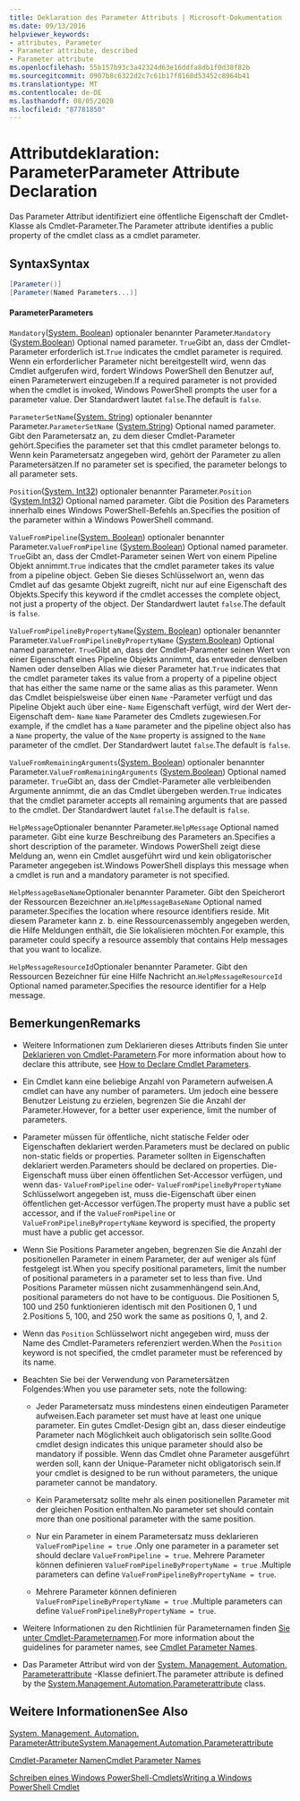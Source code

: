```yaml
---
title: Deklaration des Parameter Attributs | Microsoft-Dokumentation
ms.date: 09/13/2016
helpviewer_keywords:
- attributes, Parameter
- Parameter attribute, described
- Parameter attribute
ms.openlocfilehash: 55b157b93c3a42324d63e16ddfa8db1f0d38f82b
ms.sourcegitcommit: 0907b8c6322d2c7c61b17f8168d53452c8964b41
ms.translationtype: MT
ms.contentlocale: de-DE
ms.lasthandoff: 08/05/2020
ms.locfileid: "87781850"
---
```

# <a name="parameter-attribute-declaration"></a><span data-ttu-id="11d82-102">Attributdeklaration: Parameter</span><span class="sxs-lookup"><span data-stu-id="11d82-102">Parameter Attribute Declaration</span></span>

<span data-ttu-id="11d82-103">Das Parameter Attribut identifiziert eine öffentliche Eigenschaft der Cmdlet-Klasse als Cmdlet-Parameter.</span><span class="sxs-lookup"><span data-stu-id="11d82-103">The Parameter attribute identifies a public property of the cmdlet class as a cmdlet parameter.</span></span>

## <a name="syntax"></a><span data-ttu-id="11d82-104">Syntax</span><span class="sxs-lookup"><span data-stu-id="11d82-104">Syntax</span></span>

```csharp
[Parameter()]
[Parameter(Named Parameters...)]
```

#### <a name="parameters"></a><span data-ttu-id="11d82-105">Parameter</span><span class="sxs-lookup"><span data-stu-id="11d82-105">Parameters</span></span>

<span data-ttu-id="11d82-106">`Mandatory`([System. Boolean](/dotnet/api/System.Boolean)) optionaler benannter Parameter.</span><span class="sxs-lookup"><span data-stu-id="11d82-106">`Mandatory` ([System.Boolean](/dotnet/api/System.Boolean)) Optional named parameter.</span></span> <span data-ttu-id="11d82-107">`True`Gibt an, dass der Cmdlet-Parameter erforderlich ist.</span><span class="sxs-lookup"><span data-stu-id="11d82-107">`True` indicates the cmdlet parameter is required.</span></span> <span data-ttu-id="11d82-108">Wenn ein erforderlicher Parameter nicht bereitgestellt wird, wenn das Cmdlet aufgerufen wird, fordert Windows PowerShell den Benutzer auf, einen Parameterwert einzugeben.</span><span class="sxs-lookup"><span data-stu-id="11d82-108">If a required parameter is not provided when the cmdlet is invoked, Windows PowerShell prompts the user for a parameter value.</span></span> <span data-ttu-id="11d82-109">Der Standardwert lautet `false`.</span><span class="sxs-lookup"><span data-stu-id="11d82-109">The default is `false`.</span></span>

<span data-ttu-id="11d82-110">`ParameterSetName`([System. String](/dotnet/api/System.String)) optionaler benannter Parameter.</span><span class="sxs-lookup"><span data-stu-id="11d82-110">`ParameterSetName` ([System.String](/dotnet/api/System.String)) Optional named parameter.</span></span> <span data-ttu-id="11d82-111">Gibt den Parametersatz an, zu dem dieser Cmdlet-Parameter gehört.</span><span class="sxs-lookup"><span data-stu-id="11d82-111">Specifies the parameter set that this cmdlet parameter belongs to.</span></span> <span data-ttu-id="11d82-112">Wenn kein Parametersatz angegeben wird, gehört der Parameter zu allen Parametersätzen.</span><span class="sxs-lookup"><span data-stu-id="11d82-112">If no parameter set is specified, the parameter belongs to all parameter sets.</span></span>

<span data-ttu-id="11d82-113">`Position`([System. Int32](/dotnet/api/System.Int32)) optionaler benannter Parameter.</span><span class="sxs-lookup"><span data-stu-id="11d82-113">`Position` ([System.Int32](/dotnet/api/System.Int32)) Optional named parameter.</span></span> <span data-ttu-id="11d82-114">Gibt die Position des Parameters innerhalb eines Windows PowerShell-Befehls an.</span><span class="sxs-lookup"><span data-stu-id="11d82-114">Specifies the position of the parameter within a Windows PowerShell command.</span></span>

<span data-ttu-id="11d82-115">`ValueFromPipeline`([System. Boolean](/dotnet/api/System.Boolean)) optionaler benannter Parameter.</span><span class="sxs-lookup"><span data-stu-id="11d82-115">`ValueFromPipeline` ([System.Boolean](/dotnet/api/System.Boolean)) Optional named parameter.</span></span> <span data-ttu-id="11d82-116">`True`Gibt an, dass der Cmdlet-Parameter seinen Wert von einem Pipeline Objekt annimmt.</span><span class="sxs-lookup"><span data-stu-id="11d82-116">`True` indicates that the cmdlet parameter takes its value from a pipeline object.</span></span> <span data-ttu-id="11d82-117">Geben Sie dieses Schlüsselwort an, wenn das Cmdlet auf das gesamte Objekt zugreift, nicht nur auf eine Eigenschaft des Objekts.</span><span class="sxs-lookup"><span data-stu-id="11d82-117">Specify this keyword if the cmdlet accesses the complete object, not just a property of the object.</span></span> <span data-ttu-id="11d82-118">Der Standardwert lautet `false`.</span><span class="sxs-lookup"><span data-stu-id="11d82-118">The default is `false`.</span></span>

<span data-ttu-id="11d82-119">`ValueFromPipelineByPropertyName`([System. Boolean](/dotnet/api/System.Boolean)) optionaler benannter Parameter.</span><span class="sxs-lookup"><span data-stu-id="11d82-119">`ValueFromPipelineByPropertyName` ([System.Boolean](/dotnet/api/System.Boolean)) Optional named parameter.</span></span> <span data-ttu-id="11d82-120">`True`Gibt an, dass der Cmdlet-Parameter seinen Wert von einer Eigenschaft eines Pipeline Objekts annimmt, das entweder denselben Namen oder denselben Alias wie dieser Parameter hat.</span><span class="sxs-lookup"><span data-stu-id="11d82-120">`True` indicates that the cmdlet parameter takes its value from a property of a pipeline object that has either the same name or the same alias as this parameter.</span></span> <span data-ttu-id="11d82-121">Wenn das Cmdlet beispielsweise über einen `Name` -Parameter verfügt und das Pipeline Objekt auch über eine- `Name` Eigenschaft verfügt, wird der Wert der-Eigenschaft dem- `Name` `Name` Parameter des Cmdlets zugewiesen.</span><span class="sxs-lookup"><span data-stu-id="11d82-121">For example, if the cmdlet has a `Name` parameter and the pipeline object also has a `Name` property, the value of the `Name` property is assigned to the `Name` parameter of the cmdlet.</span></span> <span data-ttu-id="11d82-122">Der Standardwert lautet `false`.</span><span class="sxs-lookup"><span data-stu-id="11d82-122">The default is `false`.</span></span>

<span data-ttu-id="11d82-123">`ValueFromRemainingArguments`([System. Boolean](/dotnet/api/System.Boolean)) optionaler benannter Parameter.</span><span class="sxs-lookup"><span data-stu-id="11d82-123">`ValueFromRemainingArguments` ([System.Boolean](/dotnet/api/System.Boolean)) Optional named parameter.</span></span> <span data-ttu-id="11d82-124">`True`Gibt an, dass der Cmdlet-Parameter alle verbleibenden Argumente annimmt, die an das Cmdlet übergeben werden.</span><span class="sxs-lookup"><span data-stu-id="11d82-124">`True` indicates that the cmdlet parameter accepts all remaining arguments that are passed to the cmdlet.</span></span> <span data-ttu-id="11d82-125">Der Standardwert lautet `false`.</span><span class="sxs-lookup"><span data-stu-id="11d82-125">The default is `false`.</span></span>

<span data-ttu-id="11d82-126">`HelpMessage`Optionaler benannter Parameter.</span><span class="sxs-lookup"><span data-stu-id="11d82-126">`HelpMessage` Optional named parameter.</span></span> <span data-ttu-id="11d82-127">Gibt eine kurze Beschreibung des Parameters an.</span><span class="sxs-lookup"><span data-stu-id="11d82-127">Specifies a short description of the parameter.</span></span> <span data-ttu-id="11d82-128">Windows PowerShell zeigt diese Meldung an, wenn ein Cmdlet ausgeführt wird und kein obligatorischer Parameter angegeben ist.</span><span class="sxs-lookup"><span data-stu-id="11d82-128">Windows PowerShell displays this message when a cmdlet is run and a mandatory parameter is not specified.</span></span>

<span data-ttu-id="11d82-129">`HelpMessageBaseName`Optionaler benannter Parameter. Gibt den Speicherort der Ressourcen Bezeichner an.</span><span class="sxs-lookup"><span data-stu-id="11d82-129">`HelpMessageBaseName` Optional named parameter.Specifies the location where resource identifiers reside.</span></span> <span data-ttu-id="11d82-130">Mit diesem Parameter kann z. b. eine Ressourcenassembly angegeben werden, die Hilfe Meldungen enthält, die Sie lokalisieren möchten.</span><span class="sxs-lookup"><span data-stu-id="11d82-130">For example, this parameter could specify a resource assembly that contains Help messages that you want to localize.</span></span>

<span data-ttu-id="11d82-131">`HelpMessageResourceId`Optionaler benannter Parameter. Gibt den Ressourcen Bezeichner für eine Hilfe Nachricht an.</span><span class="sxs-lookup"><span data-stu-id="11d82-131">`HelpMessageResourceId` Optional named parameter.Specifies the resource identifier for a Help message.</span></span>

## <a name="remarks"></a><span data-ttu-id="11d82-132">Bemerkungen</span><span class="sxs-lookup"><span data-stu-id="11d82-132">Remarks</span></span>

- <span data-ttu-id="11d82-133">Weitere Informationen zum Deklarieren dieses Attributs finden Sie unter [Deklarieren von Cmdlet-Parametern](./how-to-declare-cmdlet-parameters.md).</span><span class="sxs-lookup"><span data-stu-id="11d82-133">For more information about how to declare this attribute, see [How to Declare Cmdlet Parameters](./how-to-declare-cmdlet-parameters.md).</span></span>

- <span data-ttu-id="11d82-134">Ein Cmdlet kann eine beliebige Anzahl von Parametern aufweisen.</span><span class="sxs-lookup"><span data-stu-id="11d82-134">A cmdlet can have any number of parameters.</span></span> <span data-ttu-id="11d82-135">Um jedoch eine bessere Benutzer Leistung zu erzielen, begrenzen Sie die Anzahl der Parameter.</span><span class="sxs-lookup"><span data-stu-id="11d82-135">However, for a better user experience, limit the number of parameters.</span></span>

- <span data-ttu-id="11d82-136">Parameter müssen für öffentliche, nicht statische Felder oder Eigenschaften deklariert werden.</span><span class="sxs-lookup"><span data-stu-id="11d82-136">Parameters must be declared on public non-static fields or properties.</span></span> <span data-ttu-id="11d82-137">Parameter sollten in Eigenschaften deklariert werden.</span><span class="sxs-lookup"><span data-stu-id="11d82-137">Parameters should be declared on properties.</span></span> <span data-ttu-id="11d82-138">Die-Eigenschaft muss über einen öffentlichen Set-Accessor verfügen, und wenn das- `ValueFromPipeline` oder- `ValueFromPipelineByPropertyName` Schlüsselwort angegeben ist, muss die-Eigenschaft über einen öffentlichen get-Accessor verfügen.</span><span class="sxs-lookup"><span data-stu-id="11d82-138">The property must have a public set accessor, and if the `ValueFromPipeline` or `ValueFromPipelineByPropertyName` keyword is specified, the property must have a public get accessor.</span></span>

- <span data-ttu-id="11d82-139">Wenn Sie Positions Parameter angeben, begrenzen Sie die Anzahl der positionellen Parameter in einem Parameter, der auf weniger als fünf festgelegt ist.</span><span class="sxs-lookup"><span data-stu-id="11d82-139">When you specify positional parameters,  limit the number of positional parameters in a parameter set to less than five.</span></span> <span data-ttu-id="11d82-140">Und Positions Parameter müssen nicht zusammenhängend sein.</span><span class="sxs-lookup"><span data-stu-id="11d82-140">And, positional parameters do not have to be contiguous.</span></span> <span data-ttu-id="11d82-141">Die Positionen 5, 100 und 250 funktionieren identisch mit den Positionen 0, 1 und 2.</span><span class="sxs-lookup"><span data-stu-id="11d82-141">Positions 5, 100, and 250 work the same as positions 0, 1, and 2.</span></span>

- <span data-ttu-id="11d82-142">Wenn das `Position` Schlüsselwort nicht angegeben wird, muss der Name des Cmdlet-Parameters referenziert werden.</span><span class="sxs-lookup"><span data-stu-id="11d82-142">When the `Position` keyword is not specified, the cmdlet parameter must be referenced by its name.</span></span>

- <span data-ttu-id="11d82-143">Beachten Sie bei der Verwendung von Parametersätzen Folgendes:</span><span class="sxs-lookup"><span data-stu-id="11d82-143">When you use parameter sets, note the following:</span></span>

  - <span data-ttu-id="11d82-144">Jeder Parametersatz muss mindestens einen eindeutigen Parameter aufweisen.</span><span class="sxs-lookup"><span data-stu-id="11d82-144">Each parameter set must have at least one unique parameter.</span></span> <span data-ttu-id="11d82-145">Ein gutes Cmdlet-Design gibt an, dass dieser eindeutige Parameter nach Möglichkeit auch obligatorisch sein sollte.</span><span class="sxs-lookup"><span data-stu-id="11d82-145">Good cmdlet design indicates this unique parameter should also be mandatory if possible.</span></span> <span data-ttu-id="11d82-146">Wenn das Cmdlet ohne Parameter ausgeführt werden soll, kann der Unique-Parameter nicht obligatorisch sein.</span><span class="sxs-lookup"><span data-stu-id="11d82-146">If your cmdlet is designed to be run without parameters, the unique parameter cannot be mandatory.</span></span>

  - <span data-ttu-id="11d82-147">Kein Parametersatz sollte mehr als einen positionellen Parameter mit der gleichen Position enthalten.</span><span class="sxs-lookup"><span data-stu-id="11d82-147">No parameter set should contain more than one positional parameter with the same position.</span></span>

  - <span data-ttu-id="11d82-148">Nur ein Parameter in einem Parametersatz muss deklarieren `ValueFromPipeline = true` .</span><span class="sxs-lookup"><span data-stu-id="11d82-148">Only one parameter in a parameter set should declare `ValueFromPipeline = true`.</span></span> <span data-ttu-id="11d82-149">Mehrere Parameter können definieren `ValueFromPipelineByPropertyName = true` .</span><span class="sxs-lookup"><span data-stu-id="11d82-149">Multiple parameters can define `ValueFromPipelineByPropertyName = true`.</span></span>

  - <span data-ttu-id="11d82-150">Mehrere Parameter können definieren `ValueFromPipelineByPropertyName = true` .</span><span class="sxs-lookup"><span data-stu-id="11d82-150">Multiple parameters can define `ValueFromPipelineByPropertyName = true`.</span></span>

- <span data-ttu-id="11d82-151">Weitere Informationen zu den Richtlinien für Parameternamen finden [Sie unter Cmdlet-Parameternamen](standard-cmdlet-parameter-names-and-types.md).</span><span class="sxs-lookup"><span data-stu-id="11d82-151">For more information about the guidelines for parameter names, see [Cmdlet Parameter Names](standard-cmdlet-parameter-names-and-types.md).</span></span>

- <span data-ttu-id="11d82-152">Das Parameter Attribut wird von der [System. Management. Automation. Parameterattribute](/dotnet/api/System.Management.Automation.ParameterAttribute) -Klasse definiert.</span><span class="sxs-lookup"><span data-stu-id="11d82-152">The parameter attribute is defined by the [System.Management.Automation.Parameterattribute](/dotnet/api/System.Management.Automation.ParameterAttribute) class.</span></span>

## <a name="see-also"></a><span data-ttu-id="11d82-153">Weitere Informationen</span><span class="sxs-lookup"><span data-stu-id="11d82-153">See Also</span></span>

[<span data-ttu-id="11d82-154">System. Management. Automation. ParameterAttribute</span><span class="sxs-lookup"><span data-stu-id="11d82-154">System.Management.Automation.Parameterattribute</span></span>](/dotnet/api/System.Management.Automation.ParameterAttribute)

[<span data-ttu-id="11d82-155">Cmdlet-Parameter Namen</span><span class="sxs-lookup"><span data-stu-id="11d82-155">Cmdlet Parameter Names</span></span>](standard-cmdlet-parameter-names-and-types.md)

[<span data-ttu-id="11d82-156">Schreiben eines Windows PowerShell-Cmdlets</span><span class="sxs-lookup"><span data-stu-id="11d82-156">Writing a Windows PowerShell Cmdlet</span></span>](./writing-a-windows-powershell-cmdlet.md)
